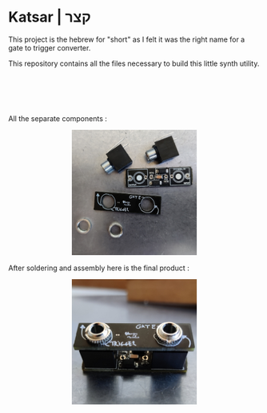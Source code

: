 # Katsar | קצר

This project is the hebrew for "short" as I felt it was the right name for a gate to trigger converter.

This repository contains all the files necessary to build this little synth utility.
&nbsp;

&nbsp;

&nbsp;

All the separate components :
<p align = "center">
  <img src="Katsar_pic_1.jpg" alt="picture of the components" class="center" width="250" /> 
</p>

After soldering and assembly here is the final product :
<p align = "center">
  <img src="Katsar_pic_2.jpg" alt="picture of the assembled final product" width="250"/>
</p>
